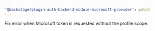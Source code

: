 ```yaml
---
'@backstage/plugin-auth-backend-module-microsoft-provider': patch
---
```


Fix error when Microsoft token is requested without the profile scope.
